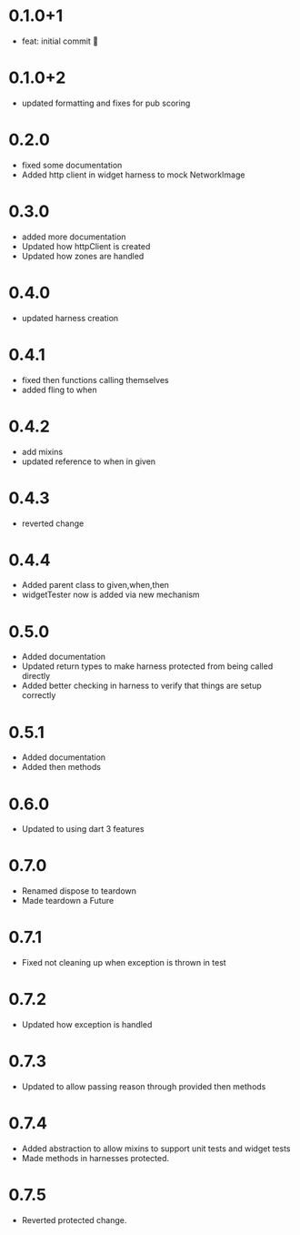# 0.1.0+1

- feat: initial commit 🎉

# 0.1.0+2

- updated formatting and fixes for pub scoring

# 0.2.0

- fixed some documentation
- Added http client in widget harness to mock NetworkImage

# 0.3.0

- added more documentation
- Updated how httpClient is created
- Updated how zones are handled

# 0.4.0

- updated harness creation

# 0.4.1

- fixed then functions calling themselves
- added fling to when

# 0.4.2

- add mixins
- updated reference to when in given

# 0.4.3

- reverted change

# 0.4.4

- Added parent class to given,when,then
- widgetTester now is added via new mechanism

# 0.5.0

- Added documentation
- Updated return types to make harness protected from being called directly
- Added better checking in harness to verify that things are setup correctly

# 0.5.1

- Added documentation
- Added then methods

# 0.6.0

- Updated to using dart 3 features

# 0.7.0

- Renamed dispose to teardown
- Made teardown a Future<void>

# 0.7.1

- Fixed not cleaning up when exception is thrown in test

# 0.7.2

- Updated how exception is handled

# 0.7.3

- Updated to allow passing reason through provided then methods

# 0.7.4

- Added abstraction to allow mixins to support unit tests and widget tests
- Made methods in harnesses protected.

# 0.7.5

- Reverted protected change.
